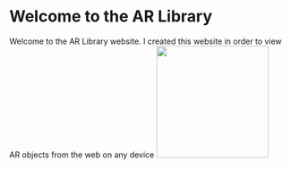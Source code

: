 <!DOCTYPE html>
<html>
<head>
	<title>AR Library</title>
</head>

<body>
	<h1>Welcome to the AR Library</h1>
	<p>Welcome to the AR Library website. I created this website in order to view AR objects from the web on any device 
	<a href="DIFRE SOLD.reality" rel="ar">
		<img src="DIFRE SOLD.png" width=200>

</body>
</html>
